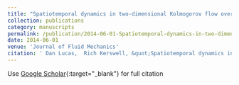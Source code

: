 ```yaml
---
title: "Spatiotemporal dynamics in two-dimensional Kolmogorov flow over large domains"
collection: publications
category: manuscripts
permalink: /publication/2014-06-01-Spatiotemporal-dynamics-in-two-dimensional-Kolmogorov-flow-over-large-domains
date: 2014-06-01
venue: 'Journal of Fluid Mechanics'
citation: ' Dan Lucas,  Rich Kerswell, &quot;Spatiotemporal dynamics in two-dimensional Kolmogorov flow over large domains.&quot; Journal of Fluid Mechanics, 2014.'
---
```

Use [Google Scholar](https://scholar.google.com/scholar?q=Spatiotemporal+dynamics+in+two+dimensional+Kolmogorov+flow+over+large+domains){:target="_blank"} for full citation

